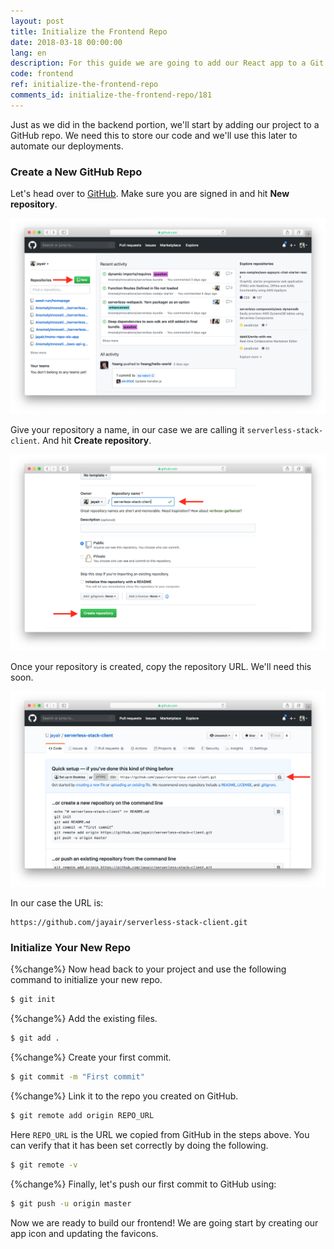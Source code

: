 ```yaml
---
layout: post
title: Initialize the Frontend Repo
date: 2018-03-18 00:00:00
lang: en
description: For this guide we are going to add our React app to a Git repo. We do this so that we can automate our deployments later by just pushing to Git.
code: frontend
ref: initialize-the-frontend-repo
comments_id: initialize-the-frontend-repo/181
---
```


Just as we did in the backend portion, we'll start by adding our project to a GitHub repo. We need this to store our code and we'll use this later to automate our deployments.

### Create a New GitHub Repo

Let's head over to [GitHub](https://github.com). Make sure you are signed in and hit **New repository**.

![Create new GitHub repository screenshot](/assets/part2/create-new-github-repository.png)

Give your repository a name, in our case we are calling it `serverless-stack-client`. And hit **Create repository**.

![Name new client GitHub repository screenshot](/assets/part2/name-new-client-github-repository.png)

Once your repository is created, copy the repository URL. We'll need this soon.

![Copy new client GitHub repo url screenshot](/assets/part2/copy-new-client-github-repo-url.png)

In our case the URL is:

```
https://github.com/jayair/serverless-stack-client.git
```

### Initialize Your New Repo

{%change%} Now head back to your project and use the following command to initialize your new repo.

``` bash
$ git init
```

{%change%} Add the existing files.

``` bash
$ git add .
```

{%change%} Create your first commit.

``` bash
$ git commit -m "First commit"
```

{%change%} Link it to the repo you created on GitHub.

``` bash
$ git remote add origin REPO_URL
```

Here `REPO_URL` is the URL we copied from GitHub in the steps above. You can verify that it has been set correctly by doing the following.

``` bash
$ git remote -v
```

{%change%} Finally, let's push our first commit to GitHub using:

``` bash
$ git push -u origin master
```

Now we are ready to build our frontend! We are going start by creating our app icon and updating the favicons.
